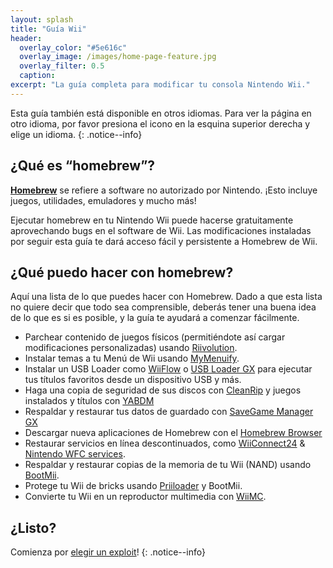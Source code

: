 ```yaml
---
layout: splash
title: "Guía Wii"
header:
  overlay_color: "#5e616c"
  overlay_image: /images/home-page-feature.jpg
  overlay_filter: 0.5
  caption:
excerpt: "La guía completa para modificar tu consola Nintendo Wii."
---
```


Esta guía también está disponible en otros idiomas. Para ver la página en otro idioma, por favor presiona el icono en la esquina superior derecha y elige un idioma.
{: .notice--info}

## ¿Qué es “homebrew”?

[**Homebrew**](https://en.wikipedia.org/wiki/Homebrew_(video_games)) se refiere a software no autorizado por Nintendo. ¡Esto incluye juegos, utilidades, emuladores y mucho más!

Ejecutar homebrew en tu Nintendo Wii puede hacerse gratuitamente aprovechando bugs en el software de Wii. Las modificaciones instaladas por seguir esta guía te dará acceso fácil y persistente a Homebrew de Wii.

## ¿Qué puedo hacer con homebrew?

Aquí una lista de lo que puedes hacer con Homebrew. Dado a que esta lista no quiere decir que todo sea comprensible, deberás tener una buena idea de lo que es si es posible, y la guía te ayudará a comenzar fácilmente.

- Parchear contenido de juegos físicos (permitiéndote así cargar modificaciones personalizadas) usando [Riivolution](http://www.wiibrew.org/wiki/Riivolution).
- Instalar temas a tu Menú de Wii usando [MyMenuify](themes).
- Instalar un USB Loader como [WiiFlow](wiiflow) o [USB Loader GX](usbloadergx) para ejecutar tus títulos favoritos desde un dispositivo USB y más.
- Haga una copia de seguridad de sus discos con [CleanRip](/dump-games) y juegos instalados y títulos con [YABDM](dump-wads)
- Respaldar y restaurar tus datos de guardado con [SaveGame Manager GX](https://wiidatabase.de/downloads/wii-tools/savegame-manager-gx-beta/)
- Descargar nueva aplicaciones de Homebrew con el [Homebrew Browser](hbb)
- Restaurar servicios en línea descontinuados, como [WiiConnect24](riiconnect24) & [Nintendo WFC services](wiimmfi).
- Respaldar y restaurar copias de la memoria de tu Wii (NAND) usando [BootMii](bootmii).
- Protege tu Wii de bricks usando [Priiloader](priiloader) y BootMii.
- Convierte tu Wii en un reproductor multimedia con [WiiMC](https://oscwii.org/library/app/wiimc-ss).


## ¿Listo?

Comienza por [elegir un exploit](get-started)!
{: .notice--info}
